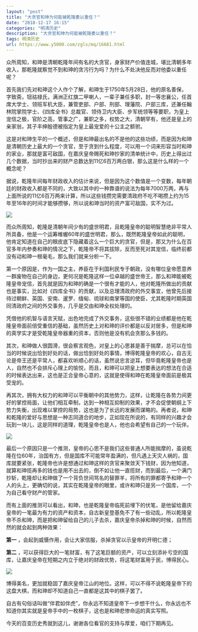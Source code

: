 ```yaml
---
layout: "post"
title: "大贪官和珅为何能被乾隆委以重任？"
date: "2018-12-17 16:15"
categories: "明清历史"
description: "大贪官和珅为何能被乾隆委以重任？"
tags: 明清历史
url: https://www.y5000.com/zgls/mq/16681.html
---
```






众所周知，和珅是清朝乾隆年间有名的大贪官，身家财产价值连城，堪比清朝多年收入，那乾隆就察觉不到和珅的贪污行为吗？为什么不处决他反而对他委以重任呢？

首先我们先对和珅这个人作个了解，和珅生于1750年5月28日，他的原名善保，字致斋，钮祜禄氏，满洲正红旗二甲喇人，一辈子兼任多职，封一等忠襄公，任首席大学士、领班军机大臣，兼管吏部、户部、刑部、理藩院、户部三库，还兼任翰林院掌院学士、《四库全书》总裁官、领侍卫内大臣、步军统领等等要职，为皇上宠信之极，官阶之高，管事之广，兼职之多，权势之大，清朝罕有，他还是皇上的亲家翁，其子丰绅殷德被指定为皇上最宠爱的十公主之额驸。

这是对和珅生平的一个概述，但是和珅最出名的不是他的这些功绩，而是因为和珅是清朝历史上最大的一个贪官，至于贪到什么程度，可以用一个词来形容当时和珅的家业，那就是富可敌国，在嘉庆皇帝赐死和珅抄家的清单统计中，历史上得出过几个数据，当时抄出来的财产总数达到11亿6百万两白银，那么这是什么样的一个概念呢？

据说，乾隆年间每年财政收入的估计来说，但是因为这个数值是一个变数，每年朝廷的财政收入都是不同的，大致以其中的一种靠谱的说法为每年7000万两，再与上面所说的11亿6百万两来计算，所以这些钱攒完需要清政府不吃不喝攒上约为15年至16年的时间才能够攒够，所以说和珅当时的资产富可敌国，实不为过。

![](https://img.y5000.com/uploads/allimg/170310/8-1F3101G632223.jpg)

而众所周知，乾隆是清朝年间少有的盛世明君，且乾隆皇帝的聪明智慧绝非平常人所具备，他是一个运筹帷幄60年的盛世明君，那么，既然乾隆皇帝如此的聪明，他肯定知道在自己的眼皮底下隐藏着这么一个巨大的贪官，但是，那又为什么在百官多年内参奏和珅的情况之下，乾隆帝不将其拔除，反而至死对其宠信，临终前都没有动和珅一根毫毛，那么我们就来分析一下。

第一个原因是，作为一国之主，养臣在于利国利民专于朝政，没有哪位皇帝愿意养一群废物在自己的身边，更何况是乾隆这样一位卓越的盛世帝王，那么和珅能被乾隆皇帝宠信，首先就是因为和珅的确是一个很有才能的人，他对乾隆所做出的贡献也是事实，比如对《四库全书》的贡献，以及总理清政府的外交事宜，他曾先后接待过朝鲜、英国、安南、暹罗、缅甸、琉球和南掌等国的使臣，尤其乾隆时期英国同清政府之间的外交事务，几乎是交由和珅全权处理的。

凭借他的机智与语言天赋，出色地完成了外交事务，这些很不错的业绩都是他在乾隆皇帝面前倍受重信的基础，虽然历史上对和珅的评价都是以反对居多，但是和珅的真学实才是受乾隆皇帝器重的资本，否则他是没有机会贪那么多钱的。

其次，和珅做人很圆滑，很会察言观色，对皇上的心思甚是善于揣摩，总可以在恰当的时候说出恰到好处的话，做出恰到好处的事情，博得乾隆皇帝的欢心，自古无论是帝王还是平常人，都喜欢听顺心的话，虽然说忠言逆耳，但毕竟乾隆皇帝也是人，自然也不会排斥心理上的愉悦，而且，和珅可以把皇上想要表达的想法在合适的时候表达出来，这也是正合皇帝心意的，这就是使得和珅在乾隆皇帝面前是极其受宠的。

再其次，拥有大权力的和珅可以平衡朝中的其他势力，这样，让乾隆在各势力间更好的掌控局面，让他们相互牵制，达到一种相互抑制的效果，才不会促使朝纲上下势力失衡，出现难以掌控的局势，这也是为了长远的发展而谋略的。再者说，和珅和乾隆的爱好与思想是一种志同道合的地步，正如现在所说的，有同样的兴趣才会玩到一块儿，这是同样的道理，乾隆皇帝也是人，他也会希望有自己的一个玩伴。

![](https://img.y5000.com/uploads/allimg/170310/8-1F3101G61X10.jpg)

最后一个原因只是一个推测，皇帝的心思不是我们这些普通人所能揣摩的，虽说乾隆在位60年，治国有方，但是国库不可能常年盈满的，但凡遇上天灾人祸的，国库就要紧张，乾隆帝也许是想通过和珅这样的贪官来聚敛天下钱财，因为他知道，就算和珅揽再多的钱也是用不出去的，倒不如让他一直揽财，而到最后，一个满门抄斩，乾隆却让和珅做了一个背负世间骂名的替罪羊，将所有的罪都寄予和珅一个人的头上，更确切的说，其实在乾隆皇帝的眼里，或许和珅只是另一个国库，一个为自己看守财产的管家。

而有上面的推测可以看出，和珅，也是乾隆皇帝临死前埋下的伏笔，是他留给嘉庆皇帝的一笔最为有力的资产和资本，自古新皇登基免不了有一些动乱，所以乾隆皇帝不杀和珅，而是把和珅留给自己的儿子去杀，嘉庆皇帝杀掉和珅的时候，自然而然的就会起到两种效果：

**第一** ，会起到威慑作用，会让大家信服，杀掉贪官以示皇帝的开明仁德；

**第二** ，可以获得巨大的一笔财富，有了这笔巨额的资产，可以立刻添补亏空的国库，让嘉庆皇帝在短期之内立于绝对的财政优势，将这笔财富用于民，博得民心。

![](https://img.y5000.com/uploads/allimg/170310/8-1F3101G601T7.jpg)

博得美名，更加就稳固了嘉庆皇帝江山的地位。这样，可以不得不说乾隆皇帝下的这盘大棋，而和珅却不知道自己一直都是这其中的棋子罢了。

自古有句俗话叫做“伴君如伴虎”，你永远不知道皇帝下一步想干什么，你永远也不知道你其实就是皇帝手中的一枚棋子，这也是和珅悲惨命运的真实写照。

今天的百变历史秀就到这儿，谢谢各位看官的支持与厚爱，咱们下期再见。
